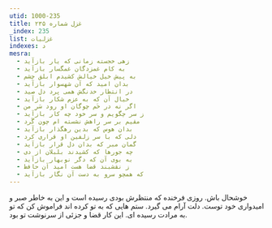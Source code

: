 ```yaml
---
utid: 1000-235
title: غزل شماره ۲۳۵
_index: 235
list: غزلیات
indexes: د
mesra:
  - زهی خجسته زمانی که یار بازآید
  - به کام غمزدگان غمگسار بازآید
  - به پیش خیل خیالش کشیدم ابلق چشم
  - بدان امید که آن شهسوار بازآید
  - در انتظار خدنگش همی پرد دل صید
  - خیال آن که به عزم شکار بازآید
  - اگر نه در خَم چوگان او رود سَرِ من
  - ز سر چگویم و سر خود چه کار بازآید
  - مقیم بر سر راهش نشسته ام چون گَرد
  - بدان هوس که بدین رهگذار بازآید
  - دلی که با سر زلفین او قراری کرد
  - گمان مبر که بدان دل قرار بازآید
  - چه جورها که کشیدند بلبلان از دی
  - به بوی آن که دگر نوبهار بازآید
  - ز نقشبند قضا هست امید آن حافظ
  - که همچو سرو به دست آن نگار بازآید
---
```

خوشحال باش. روزی فرخنده که منتظرش بودی رسیده است و این به خاطر صبر و امیدواری خود توست. دلت آرام می گیرد. ستم هایی که به تو کرده اند فراموش کن که تو به مرادت رسیده ای. این کار قضا و جزئی از سرنوشت تو بود.
